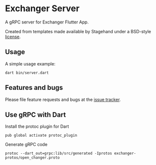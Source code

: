 # Exchanger Server

A gRPC server for Exchanger Flutter App.

Created from templates made available by Stagehand under a BSD-style
[license](https://github.com/dart-lang/stagehand/blob/master/LICENSE).

## Usage

A simple usage example:

    dart bin/server.dart

## Features and bugs

Please file feature requests and bugs at the [issue tracker][tracker].

[tracker]: http://example.com/issues/replaceme

## Use gRPC with Dart
Install the protoc plugin for Dart 

    pub global activate protoc_plugin

Generate gRPC code

    protoc --dart_out=grpc:lib/src/generated -Iprotos exchanger-protos/open_changer.proto
